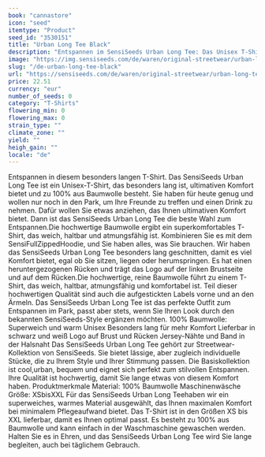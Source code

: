 ```yaml
---
book: "cannastore"
icon: "seed"
itemtype: "Product"
seed_id: "3530151"
title: "Urban Long Tee Black"
description: "Entspannen im SensiSeeds Urban Long Tee: Das Unisex T-Shirt ist extra lang und besteht aus 100% Baumwolle, für maximalen Komfort. Jetzt online kaufen!"
image: "https://img.sensiseeds.com/de/waren/original-streetwear/urban-long-tee-black-image.png"
slug: "/de-urban-long-tee-black"
url: "https://sensiseeds.com/de/waren/original-streetwear/urban-long-tee-black?a_aid=cannastore"
price: 22.51
currency: "eur"
number_of_seeds: 0
category: "T-Shirts"
flowering_min: 0
flowering_max: 0
strain_type: ""
climate_zone: ""
yield: ""
heigh_gain: ""
locale: "de"
---
```

Entspannen in diesem besonders langen T-Shirt. Das SensiSeeds Urban Long Tee ist ein Unisex-T-Shirt, das besonders lang ist, ultimativen Komfort bietet und zu 100% aus Baumwolle besteht. Sie haben für heute genug und wollen nur noch in den Park, um Ihre Freunde zu treffen und einen Drink zu nehmen. Dafür wollen Sie etwas anziehen, das Ihnen ultimativen Komfort bietet. Dann ist das SensiSeeds Urban Long Tee die beste Wahl zum Entspannen.Die hochwertige Baumwolle ergibt ein superkomfortables T-Shirt, das weich, haltbar und atmungsfähig ist. Kombinieren Sie es mit dem SensiFullZippedHoodie, und Sie haben alles, was Sie brauchen. Wir haben das SensiSeeds Urban Long Tee besonders lang geschnitten, damit es viel Komfort bietet, egal ob Sie sitzen, liegen oder herumspringen. Es hat einen heruntergezogenen Rücken und trägt das Logo auf der linken Brustseite und auf dem Rücken.Die hochwertige, reine Baumwolle führt zu einem T-Shirt, das weich, haltbar, atmungsfähig und komfortabel ist. Teil dieser hochwertigen Qualität sind auch die aufgestickten Labels vorne und an den Ärmeln. Das SensiSeeds Urban Long Tee ist das perfekte Outfit zum Entspannen im Park, passt aber stets, wenn Sie Ihren Look durch den bekannten SensiSeeds-Style ergänzen möchten. 100% Baumwolle: Superweich und warm Unisex Besonders lang für mehr Komfort Lieferbar in schwarz und weiß Logo auf Brust und Rücken Jersey-Nähte und Band in der Halsnaht Das SensiSeeds Urban Long Tee gehört zur Streetwear-Kollektion von SensiSeeds. Sie bietet lässige, aber zugleich individuelle Stücke, die zu Ihrem Style und Ihrer Stimmung passen. Die Basiskollektion ist cool,urban, bequem und eignet sich perfekt zum stilvollen Entspannen. Ihre Qualität ist hochwertig, damit Sie lange etwas von diesem Komfort haben. Produktmerkmale Material: 100% Baumwolle Maschinenwäsche Größe: XSbisXXL Für das SensiSeeds Urban Long Teehaben wir ein superweiches, warmes Material ausgewählt, das Ihnen maximalen Komfort bei minimalem Pflegeaufwand bietet. Das T-Shirt ist in den Größen XS bis XXL lieferbar, damit es Ihnen optimal passt. Es besteht zu 100% aus Baumwolle und kann einfach in der Waschmaschine gewaschen werden. Halten Sie es in Ehren, und das SensiSeeds Urban Long Tee wird Sie lange begleiten, auch bei täglichem Gebrauch.
